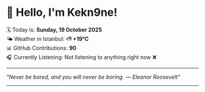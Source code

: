 # 👋 Hello, I'm Kekn9ne!

🗓️ Today is: **Sunday, 19 October 2025**  
🌤️ Weather in Istanbul: **⛅️  +19°C**  
📊 GitHub Contributions: **90**  
🎧 Currently Listening: Not listening to anything right now ❌

---

_"Never be bored, and you will never be boring. — *Eleanor Roosevelt*"_

---
